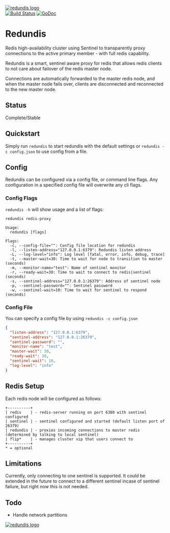 [![redundis logo](http://nano-assets.gopagoda.io/readme-headers/redundis.png)](http://nanobox.io/open-source#redundis)  
[![Build Status](https://travis-ci.org/nanopack/redundis.svg)](https://travis-ci.org/nanopack/redundis)
[![GoDoc](https://godoc.org/github.com/nanopack/redundis?status.svg)](https://godoc.org/github.com/nanopack/redundis)

# Redundis

Redis high-availability cluster using Sentinel to transparently proxy connections to the active primary member - with full redis capability.

Redundis is a smart, sentinel aware proxy for redis that allows redis clients to not care about failover of the redis master node.

Connections are automatically forwarded to the master redis node, and when the master node fails over, clients are disconnected and reconnected to the new master node.

## Status

Complete/Stable

## Quickstart

Simply run `redundis` to start redundis with the default settings or `redundis -c config.json` to use config from a file.

## Config

Redundis can be configured via a config file, or command line flags. Any configuration in a specified config file will overwrite any cli flags.

### Config Flags

`redundis -h` will show usage and a list of flags:

```
redundis redis-proxy

Usage:
  redundis [flags]

Flags:
  -c, --config-file="": Config file location for redundis
  -l, --listen-address="127.0.0.1:6379": Redundis listen address
  -L, --log-level="info": Log level [fatal, error, info, debug, trace]
  -t, --master-wait=30: Time to wait for node to transition to master (seconds)
  -m, --monitor-name="test": Name of sentinel monitor
  -r, --ready-wait=30: Time to wait to connect to redis|sentinel (seconds)
  -s, --sentinel-address="127.0.0.1:26379": Address of sentinel node
  -p, --sentinel-password="": Sentinel password
  -w, --sentinel-wait=10: Time to wait for sentinel to respond (seconds)
```

### Config File

You can specify a config file by using `redundis -c config.json`
```json
{
  "listen-address": "127.0.0.1:6379",
  "sentinel-address": "127.0.0.1:26379",
  "sentinel-password": "",
  "monitor-name": "test",
  "master-wait": 30,
  "ready-wait": 30,
  "sentinel-wait": 10,
  "log-level": "info"
}
```

## Redis Setup

Each redis node will be configured as follows:
```
+----------+
| redis    | - redis-server running on port 6380 with sentinel configured
| sentinel | - sentinel configured and started (default listen port of 26379)
| redundis | - proxies incoming connections to master redis (determined by talking to local sentinel)
| flip*    | - manages cluster vip that users connect to
+----------+
* = optional
```

## Limitations

Currently, only connecting to one sentinel is supported. It could be extended in the future to connect to a different sentinel incase of sentinel failure, but right now this is not needed.

## Todo

- Handle network partitions

[![redundis logo](http://nano-assets.gopagoda.io/open-src/nanobox-open-src.png)](http://nanobox.io/open-source)
